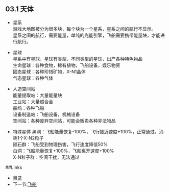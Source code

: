 ## 03.1 天体  
  
- 星系  
游戏大地图被分为很多块，每个块为一个星系，星系之间的航行不显示。  
星系之间的航行，需要能量，单纯的光能引擎，飞船需要携带能量块，才能进行航行。  

- 星球  
星系中有星球，星球有类型，不同类型的星球，出产各种特色物品  
生命星球：各种食物，稀有植物，飞船设备，娱乐物资  
固态星球：各种珍惜矿物，X-N1晶体  
气态星球：各种气体  
  
- 人造空间站  
能量提取站：大量能量块  
工业站：大量超合金  
船坞：各种飞船  
设备制造站：飞船设备，机械设备  
空间站：各种废弃空间站，可能会贩卖各种非法物品  

- 特殊星体
黑洞：飞船能量恢复-100%，飞行接近速度+100%，正常通过，消耗1个X-N2粒子  
陨石群：飞船受到物理伤害，飞行速度降低50%  
白洞：飞船能量恢复+100%，飞船离开速度+100%  
X-N粒子群：空间干扰，无法通过  

##Links
- [目录](preface.md)
- 下一节:[飞船](03.2.md)
